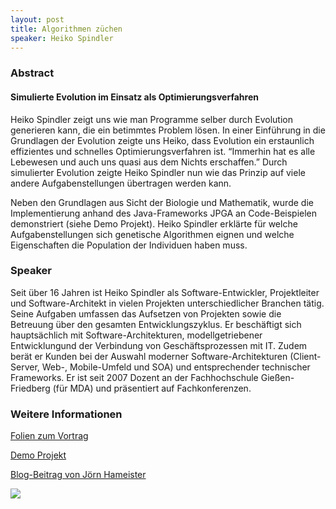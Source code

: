 ```yaml
---
layout: post
title: Algorithmen züchen
speaker: Heiko Spindler
---
```


### Abstract

#### Simulierte Evolution im Einsatz als Optimierungsverfahren

Heiko Spindler zeigt uns wie man Programme selber durch Evolution generieren kann, die ein betimmtes Problem lösen. In einer Einführung in die Grundlagen der Evolution zeigte uns Heiko, dass Evolution ein erstaunlich effizientes und schnelles Optimierungsverfahren ist. “Immerhin hat es alle Lebewesen und auch uns quasi aus dem Nichts erschaffen.” Durch simulierter Evolution zeigte Heiko Spindler nun wie das Prinzip auf viele andere Aufgabenstellungen übertragen werden kann.

Neben den Grundlagen aus Sicht der Biologie und Mathematik, wurde die Implementierung anhand des Java-Frameworks JPGA an Code-Beispielen demonstriert (siehe Demo Projekt). Heiko Spindler erklärte für welche Aufgabenstellungen sich genetische Algorithmen eignen und welche Eigenschaften die Population der Individuen haben muss.

### Speaker

Seit über 16 Jahren ist Heiko Spindler als Software-Entwickler, Projektleiter und Software-Architekt in vielen Projekten unterschiedlicher Branchen tätig. Seine Aufgaben umfassen das Aufsetzen von Projekten sowie die Betreuung über den gesamten Entwicklungszyklus. Er beschäftigt sich hauptsächlich mit Software-Architekturen, modellgetriebener Entwicklungund der Verbindung von Geschäftsprozessen mit IT. Zudem berät er Kunden bei der Auswahl moderner Software-Architekturen (Client-Server, Web-, Mobile-Umfeld und SOA) und entsprechender technischer Frameworks. Er ist seit 2007 Dozent an der Fachhochschule Gießen-Friedberg (für MDA) und präsentiert auf Fachkonferenzen.

### Weitere Informationen

[Folien zum Vortrag](/files/programmezuechten_heikospindler.pdf)

[Demo Projekt](/files/programmezuechten-_beispiel1.zip)

[Blog-Beitrag von Jörn Hameister](http://www.hameister.org/Blog/?p=3621)

![](/images/talks/programmezuechten.jpg)
